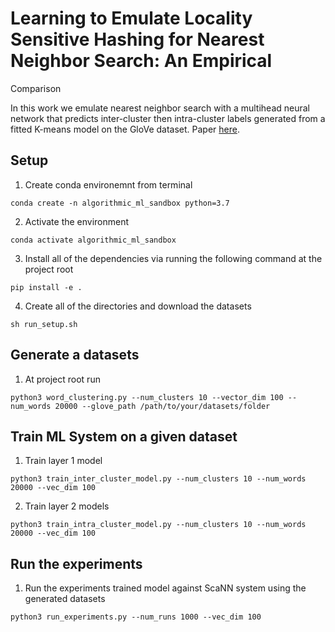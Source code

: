 # Learning to Emulate Locality Sensitive Hashing for Nearest Neighbor Search: An Empirical
Comparison

In this work we emulate nearest neighbor search with a multihead neural network that predicts inter-cluster then intra-cluster labels generated from a fitted K-means model on the GloVe dataset. Paper [here](EmulatingNearestNeighborSearch.pdf).

## Setup 
1) Create conda environemnt from terminal

`conda create -n algorithmic_ml_sandbox python=3.7`

2) Activate the environment

`conda activate algorithmic_ml_sandbox`

3) Install all of the dependencies via running the following command at the project root

`pip install -e .`

4) Create all of the directories and download the datasets

`sh run_setup.sh`

## Generate a datasets

1) At project root run 

`python3 word_clustering.py --num_clusters 10 --vector_dim 100 --num_words 20000 --glove_path /path/to/your/datasets/folder`

## Train ML System on a given dataset 

1) Train layer 1 model 

`python3 train_inter_cluster_model.py --num_clusters 10 --num_words 20000 --vec_dim 100`

2) Train layer 2 models

`python3 train_intra_cluster_model.py --num_clusters 10 --num_words 20000 --vec_dim 100`

## Run the experiments 

1) Run the experiments trained model against ScaNN system using the generated datasets

`python3 run_experiments.py --num_runs 1000 --vec_dim 100`


